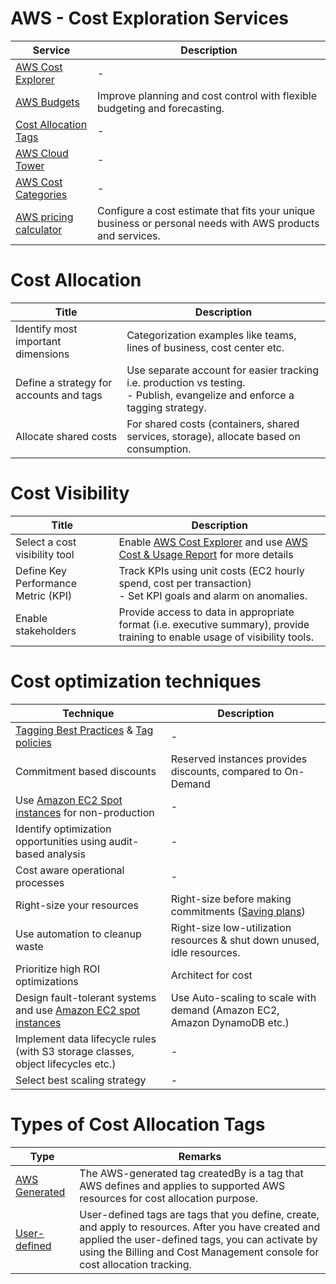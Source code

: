 # AWS - Cost Exploration Services

| Service                                                                                                              | Description                                                                                                |
|----------------------------------------------------------------------------------------------------------------------|------------------------------------------------------------------------------------------------------------|
| [AWS Cost Explorer](AWSCostExplorer.md)                                                                              | -                                                                                                          |
| [AWS Budgets](https://aws.amazon.com/aws-cost-management/aws-budgets/)                                               | Improve planning and cost control with flexible budgeting and forecasting.                                 |
| [Cost Allocation Tags](CostAllocationTags.md)                                                                        | -                                                                                                          |
| [AWS Cloud Tower](https://aws.amazon.com/blogs/aws/aws-control-tower-set-up-govern-a-multi-account-aws-environment/) | -                                                                                                          |
| [AWS Cost Categories](https://aws.amazon.com/aws-cost-management/aws-cost-categories/)                               | -                                                                                                          |
| [AWS pricing calculator](https://calculator.aws/#/)                                                                  | Configure a cost estimate that fits your unique business or personal needs with AWS products and services. |

# Cost Allocation

| Title                                   | Description                                                                                                                    |
|-----------------------------------------|--------------------------------------------------------------------------------------------------------------------------------|
| Identify most important dimensions      | Categorization examples like teams, lines of business, cost center etc.                                                        |
| Define a strategy for accounts and tags | Use separate account for easier tracking i.e. production vs testing.<br/>- Publish, evangelize and enforce a tagging strategy. |
| Allocate shared costs                   | For shared costs (containers, shared services, storage), allocate based on consumption.                                        |

# Cost Visibility

| Title                               | Description                                                                                                                                                                                                   |
|-------------------------------------|---------------------------------------------------------------------------------------------------------------------------------------------------------------------------------------------------------------|
| Select a cost visibility tool       | Enable [AWS Cost Explorer](https://aws.amazon.com/aws-cost-management/aws-cost-explorer/) and use [AWS Cost & Usage Report](https://docs.aws.amazon.com/cur/latest/userguide/what-is-cur.html) for more details |
| Define Key Performance Metric (KPI) | Track KPIs using unit costs (EC2 hourly spend, cost per transaction)<br/>- Set KPI goals and alarm on anomalies.                                                                                              |
| Enable stakeholders                 | Provide access to data in appropriate format (i.e. executive summary), provide training to enable usage of visibility tools.                                                                                  |

# Cost optimization techniques

| Technique                                                                                                                                                                                                                                       | Description                                                                                 |
|-------------------------------------------------------------------------------------------------------------------------------------------------------------------------------------------------------------------------------------------------|---------------------------------------------------------------------------------------------|
| [Tagging Best Practices](https://docs.aws.amazon.com/whitepapers/latest/tagging-best-practices/tagging-best-practices.html) & [Tag policies](https://docs.aws.amazon.com/organizations/latest/userguide/orgs_manage_policies_tag-policies.html) | -                                                                                           |
| Commitment based discounts                                                                                                                                                                                                                      | Reserved instances provides discounts, compared to On-Demand                                |
| Use [Amazon EC2 Spot instances](../3_ComputeServices/AmazonEC2/Readme.md) for non-production                                                                                                                                                    | -                                                                                           |
| Identify optimization opportunities using audit-based analysis                                                                                                                                                                                  | -                                                                                           |
| Cost aware operational processes                                                                                                                                                                                                                | -                                                                                           |
| Right-size your resources                                                                                                                                                                                                                       | Right-size before making commitments ([Saving plans](https://aws.amazon.com/savingsplans/)) |
| Use automation to cleanup waste                                                                                                                                                                                                                 | Right-size low-utilization resources & shut down unused, idle resources.                    |
| Prioritize high ROI optimizations                                                                                                                                                                                                               | Architect for cost                                                                          |
| Design fault-tolerant systems and use [Amazon EC2 spot instances](../3_ComputeServices/AmazonEC2/Readme.md)                                                                                                                                     | Use Auto-scaling to scale with demand (Amazon EC2, Amazon DynamoDB etc.)                    |
| Implement data lifecycle rules (with S3 storage classes, object lifecycles etc.)                                                                                                                                                                | -                                                                                           |
| Select best scaling strategy                                                                                                                                                                                                                    | -                                                                                           |

# Types of Cost Allocation Tags

| Type                                                                                          | Remarks                                                                                                                                                                                                                               |
|-----------------------------------------------------------------------------------------------|---------------------------------------------------------------------------------------------------------------------------------------------------------------------------------------------------------------------------------------|
| [AWS Generated](https://docs.aws.amazon.com/awsaccountbilling/latest/aboutv2/aws-tags.html)   | The AWS-generated tag createdBy is a tag that AWS defines and applies to supported AWS resources for cost allocation purpose.                                                                                                         |
| [User-defined](https://docs.aws.amazon.com/awsaccountbilling/latest/aboutv2/custom-tags.html) | User-defined tags are tags that you define, create, and apply to resources. After you have created and applied the user-defined tags, you can activate by using the Billing and Cost Management console for cost allocation tracking. |

